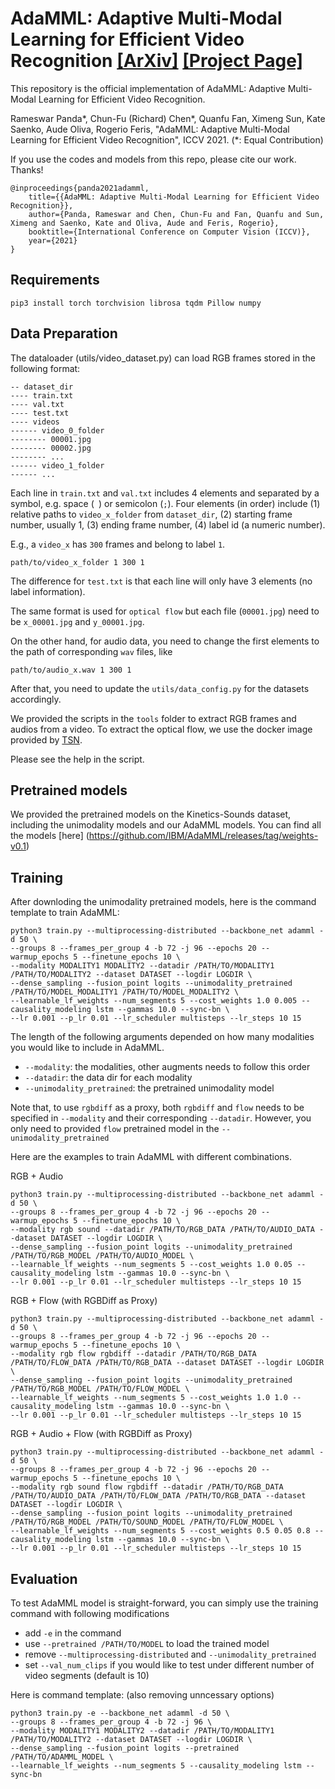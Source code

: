 # AdaMML: Adaptive Multi-Modal Learning for Efficient Video Recognition [[ArXiv]](https://arxiv.org/pdf/2105.05165.pdf) [[Project Page]](https://rpand002.github.io/adamml.html)

This repository is the official implementation of AdaMML: Adaptive Multi-Modal Learning for Efficient Video Recognition.

Rameswar Panda*, Chun-Fu (Richard) Chen*, Quanfu Fan, Ximeng Sun, Kate Saenko, Aude Oliva, Rogerio Feris, "AdaMML: Adaptive Multi-Modal Learning for Efficient Video Recognition", ICCV 2021. (*: Equal Contribution)

If you use the codes and models from this repo, please cite our work. Thanks!

```
@inproceedings{panda2021adamml,
    title={{AdaMML: Adaptive Multi-Modal Learning for Efficient Video Recognition}},
    author={Panda, Rameswar and Chen, Chun-Fu and Fan, Quanfu and Sun, Ximeng and Saenko, Kate and Oliva, Aude and Feris, Rogerio},
    booktitle={International Conference on Computer Vision (ICCV)},
    year={2021}
}
```


## Requirements

```
pip3 install torch torchvision librosa tqdm Pillow numpy 
```

## Data Preparation
The dataloader (utils/video_dataset.py) can load RGB frames stored in the following format:
```
-- dataset_dir
---- train.txt
---- val.txt
---- test.txt
---- videos
------ video_0_folder
-------- 00001.jpg
-------- 00002.jpg
-------- ...
------ video_1_folder
------ ...
```

Each line in `train.txt` and `val.txt` includes 4 elements and separated by a symbol, e.g. space (` `) or semicolon (`;`). 
Four elements (in order) include (1) relative paths to `video_x_folder` from `dataset_dir`, (2) starting frame number, usually 1, (3) ending frame number, (4) label id (a numeric number).

E.g., a `video_x` has `300` frames and belong to label `1`.
```
path/to/video_x_folder 1 300 1
```
The difference for `test.txt` is that each line will only have 3 elements (no label information).

The same format is used for `optical flow` but each file (`00001.jpg`) need to be `x_00001.jpg` and `y_00001.jpg`.

On the other hand, for audio data, you need to change the first elements to the path of corresponding `wav` files, like

```
path/to/audio_x.wav 1 300 1
```

After that, you need to update the `utils/data_config.py` for the datasets accordingly.

We provided the scripts in the `tools` folder to extract RGB frames and audios from a video. To extract the optical flow, we use the docker image provided by [TSN](https://hub.docker.com/r/bitxiong/tsn/). 

Please see the help in the script.

## Pretrained models

We provided the pretrained models on the Kinetics-Sounds dataset, including the unimodality models and our AdaMML models. You can find all the models [here] (https://github.com/IBM/AdaMML/releases/tag/weights-v0.1)

## Training

After downloding the unimodality pretrained models, here is the command template to train AdaMML:

```shell script
python3 train.py --multiprocessing-distributed --backbone_net adamml -d 50 \
--groups 8 --frames_per_group 4 -b 72 -j 96 --epochs 20 --warmup_epochs 5 --finetune_epochs 10 \
--modality MODALITY1 MODALITY2 --datadir /PATH/TO/MODALITY1 /PATH/TO/MODALITY2 --dataset DATASET --logdir LOGDIR \
--dense_sampling --fusion_point logits --unimodality_pretrained /PATH/TO/MODEL_MODALITY1 /PATH/TO/MODEL_MODALITY2 \
--learnable_lf_weights --num_segments 5 --cost_weights 1.0 0.005 --causality_modeling lstm --gammas 10.0 --sync-bn \
--lr 0.001 --p_lr 0.01 --lr_scheduler multisteps --lr_steps 10 15
```

The length of the following arguments depended on how many modalities you would like to include in AdaMML.
 - `--modality`: the modalities, other augments needs to follow this order
 - `--datadir`: the data dir for each modality
 - `--unimodality_pretrained`: the pretrained unimodality model

Note that, to use `rgbdiff` as a proxy, both `rgbdiff` and `flow` needs to be specified in `--modality` and their corresponding `--datadir`.
However, you only need to provided `flow` pretrained model in the `--unimodality_pretrained`

Here are the examples to train AdaMML with different combinations.

RGB + Audio

```shell script
python3 train.py --multiprocessing-distributed --backbone_net adamml -d 50 \
--groups 8 --frames_per_group 4 -b 72 -j 96 --epochs 20 --warmup_epochs 5 --finetune_epochs 10 \
--modality rgb sound --datadir /PATH/TO/RGB_DATA /PATH/TO/AUDIO_DATA --dataset DATASET --logdir LOGDIR \
--dense_sampling --fusion_point logits --unimodality_pretrained /PATH/TO/RGB_MODEL /PATH/TO/AUDIO_MODEL \
--learnable_lf_weights --num_segments 5 --cost_weights 1.0 0.05 --causality_modeling lstm --gammas 10.0 --sync-bn \
--lr 0.001 --p_lr 0.01 --lr_scheduler multisteps --lr_steps 10 15
```

RGB + Flow (with RGBDiff as Proxy)

```shell script
python3 train.py --multiprocessing-distributed --backbone_net adamml -d 50 \
--groups 8 --frames_per_group 4 -b 72 -j 96 --epochs 20 --warmup_epochs 5 --finetune_epochs 10 \
--modality rgb flow rgbdiff --datadir /PATH/TO/RGB_DATA /PATH/TO/FLOW_DATA /PATH/TO/RGB_DATA --dataset DATASET --logdir LOGDIR \
--dense_sampling --fusion_point logits --unimodality_pretrained /PATH/TO/RGB_MODEL /PATH/TO/FLOW_MODEL \
--learnable_lf_weights --num_segments 5 --cost_weights 1.0 1.0 --causality_modeling lstm --gammas 10.0 --sync-bn \
--lr 0.001 --p_lr 0.01 --lr_scheduler multisteps --lr_steps 10 15
```

RGB + Audio + Flow (with RGBDiff as Proxy)

```shell script
python3 train.py --multiprocessing-distributed --backbone_net adamml -d 50 \
--groups 8 --frames_per_group 4 -b 72 -j 96 --epochs 20 --warmup_epochs 5 --finetune_epochs 10 \
--modality rgb sound flow rgbdiff --datadir /PATH/TO/RGB_DATA /PATH/TO/AUDIO_DATA /PATH/TO/FLOW_DATA /PATH/TO/RGB_DATA --dataset DATASET --logdir LOGDIR \
--dense_sampling --fusion_point logits --unimodality_pretrained /PATH/TO/RGB_MODEL /PATH/TO/SOUND_MODEL /PATH/TO/FLOW_MODEL \
--learnable_lf_weights --num_segments 5 --cost_weights 0.5 0.05 0.8 --causality_modeling lstm --gammas 10.0 --sync-bn \
--lr 0.001 --p_lr 0.01 --lr_scheduler multisteps --lr_steps 10 15
```


## Evaluation

To test AdaMML model is straight-forward, you can simply use the training command with following modifications
 - add `-e` in the command
 - use `--pretrained /PATH/TO/MODEL` to load the trained model
 - remove `--multiprocessing-distributed` and `--unimodality_pretrained`
 - set `--val_num_clips` if you would like to test under different number of video segments (default is 10)

Here is command template: (also removing unncessary options)

```shell script
python3 train.py -e --backbone_net adamml -d 50 \
--groups 8 --frames_per_group 4 -b 72 -j 96 \
--modality MODALITY1 MODALITY2 --datadir /PATH/TO/MODALITY1 /PATH/TO/MODALITY2 --dataset DATASET --logdir LOGDIR \
--dense_sampling --fusion_point logits --pretrained /PATH/TO/ADAMML_MODEL \
--learnable_lf_weights --num_segments 5 --causality_modeling lstm --sync-bn
```

